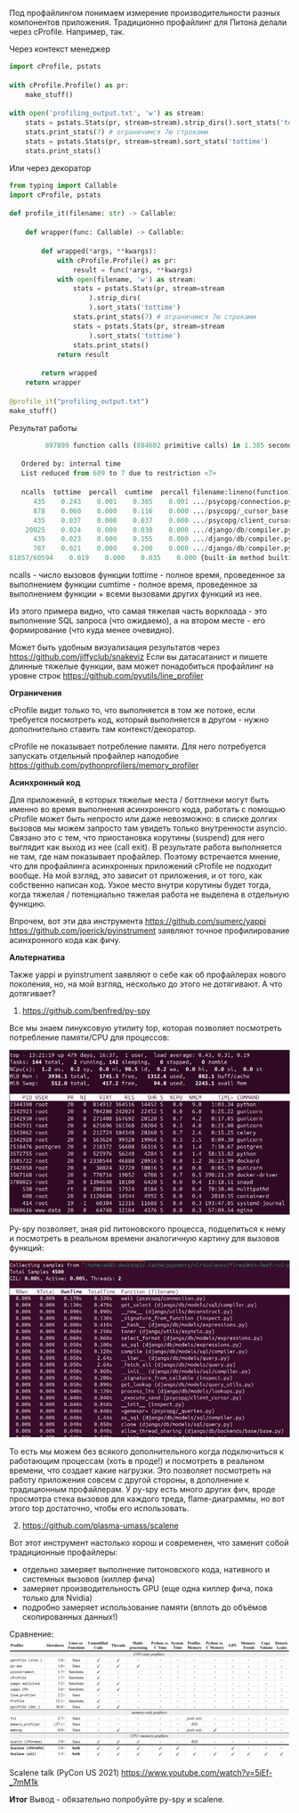 Под профайлингом понимаем измерение производительности разных компонентов приложения. Традиционно профайлинг для Питона делали через cProfile. Например, так.

Через контекст менеджер
```Python
import cProfile, pstats

with cProfile.Profile() as pr:
	make_stuff()

with open('profiling_output.txt', 'w') as stream:
	stats = pstats.Stats(pr, stream=stream).strip_dirs().sort_stats('tottime')
	stats.print_stats(7) # ограничимся 7ю строками
	stats = pstats.Stats(pr, stream=stream).sort_stats('tottime')
	stats.print_stats()
```

Или через декоратор
```Python
from typing import Callable
import cProfile, pstats

def profile_it(filename: str) -> Callable:

	def wrapper(func: Callable) -> Callable:

		def wrapped(*args, **kwargs):
			with cProfile.Profile() as pr:
				result = func(*args, **kwargs)
			with open(filename, 'w') as stream:
				stats = pstats.Stats(pr, stream=stream
					).strip_dirs(
					).sort_stats('tottime')
				stats.print_stats(7) # ограничимся 7ю строками
				stats = pstats.Stats(pr, stream=stream
					).sort_stats('tottime')
				stats.print_stats()
			return result
			
		return wrapped
	return wrapper

@profile_it("profiling_output.txt")
make_stuff()
```

Результат работы
```Python
         897899 function calls (884602 primitive calls) in 1.385 seconds

   Ordered by: internal time
   List reduced from 609 to 7 due to restriction <7>

   ncalls  tottime  percall  cumtime  percall filename:lineno(function)
      435    0.243    0.001    0.385    0.001 .../psycopg/connection.py:386(wait)
      878    0.060    0.000    0.116    0.000 .../psycopg/_cursor_base.py:265(_maybe_prepare_gen)
      435    0.037    0.000    0.037    0.000 .../psycopg/client_cursor.py:48(_execute_send)
    20025    0.024    0.000    0.038    0.000 .../django/db/compiler.py:519(quote_name_unless_alias)
      435    0.023    0.000    0.155    0.000 .../django/db/compiler.py:229(get_select)
      787    0.021    0.000    0.200    0.000 .../django/db/compiler.py:316(_order_by_pairs)
61057/60594    0.019    0.000    0.035    0.000 {built-in method builtins.getattr}
```
ncalls - число вызовов функции
tottime - полное время, проведенное за выполнением функции
cumtime - полное время, проведенное за выполнением функции + всеми вызовами других функций из нее.

Из этого примера видно, что самая тяжелая часть ворклоада - это выполнение SQL запроса (что ожидаемо), а на втором месте - его формирование (что куда менее очевидно).

Может быть удобным визуализация результатов через https://github.com/jiffyclub/snakeviz
Если вы датасатанист и пишете длинные тяжелые функции, вам может понадобиться профайлинг на уровне строк https://github.com/pyutils/line_profiler


**Ограничения**

cProfile видит только то, что выполняется в том же потоке, если требуется посмотреть код, который выполняется в другом - нужно дополнительно ставить там контекст/декоратор.

cProfile не показывает потребление памяти. Для него потребуется запускать отдельный профайлер наподобие https://github.com/pythonprofilers/memory_profiler 


**Асинхронный код**

Для приложений, в которых тяжелые места / боттлнеки могут быть именно во время выполнения асинхронного кода, работать с помощью cProfile может быть непросто или даже невозможно: в списке долгих вызовов мы можем запросто там увидеть только внутренности asyncio. Связано это с тем, что приостановка корутины (suspend) для него выглядит как выход из нее (call exit). В результате работа выполняется не там, где нам показывает профайлер.
Поэтому встречается мнение, что для профайлинга асинхронных приложений cProfile не подходит вообще. На мой взгляд, это зависит от приложения, и от того, как собственно написан код. Узкое место внутри корутины будет тогда, когда тяжелая / потенциально тяжелая работа не выделена в отдельную функцию.

Впрочем, вот эти два инструмента
https://github.com/sumerc/yappi
https://github.com/joerick/pyinstrument
заявляют точное профилирование асинхронного кода как фичу.


**Альтернатива**

Также yappi и pyinstrument заявляют о себе как об профайлерах нового поколения, но, на мой взгляд, несколько до этого не дотягивают. А что дотягивает? 

1. https://github.com/benfred/py-spy

Все мы знаем линуксовую утилиту top, которая позволяет посмотреть потребление памяти/CPU для процессов:

![58.png](Profiling/58.png)

Py-spy позволяет, зная pid питоновского процесса, подцепиться к нему и посмотреть в реальном времени аналогичную картину для вызовов функций:

![46.png](Profiling/46.png)

То есть мы можем без всякого дополнительного когда подключиться к работающим процессам (хоть в проде!) и посмотреть в реальном времени, что создает какие нагрузки. Это позволяет посмотреть на работу приложения совсем с другой стороны, в дополнение к традиционным профайлерам.
У py-spy есть много других фич, вроде просмотра стека вызовов для каждого треда, flame-диаграммы, но вот этого top достаточно, чтобы его использовать.


2. https://github.com/plasma-umass/scalene

Вот этот инструмент настолько хорош и современен, что заменит собой традиционные профайлеры:
- отдельно замеряет выполнение питоновского кода, нативного и системных вызовов (киллер фича)
- замеряет производительность GPU (еще одна киллер фича, пока только для Nvidia)
- подробно замеряет использование памяти (вплоть до объёмов скопированных данных!)

Сравнение:
![26.png](Profiling/26.png)

Scalene talk (PyCon US 2021)
https://www.youtube.com/watch?v=5iEf-_7mM1k


**Итог**
Вывод - обязательно попробуйте py-spy и scalene.
